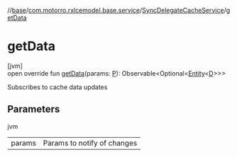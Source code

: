 //[base](../../../index.md)/[com.motorro.rxlcemodel.base.service](../index.md)/[SyncDelegateCacheService](index.md)/[getData](get-data.md)

# getData

[jvm]\
open override fun [getData](get-data.md)(params: [P](index.md)): Observable&lt;Optional&lt;[Entity](../../com.motorro.rxlcemodel.base.entity/-entity/index.md)&lt;[D](index.md)&gt;&gt;&gt;

Subscribes to cache data updates

## Parameters

jvm

| | |
|---|---|
| params | Params to notify of changes |
